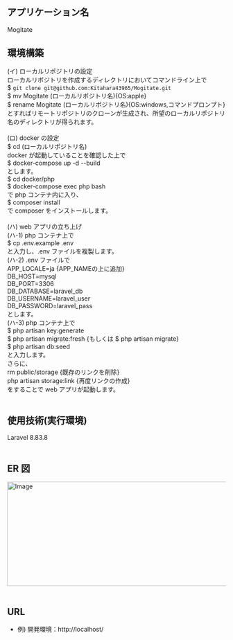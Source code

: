 ## アプリケーション名

Mogitate

## 環境構築

(イ) ローカルリポジトリの設定<br>
ローカルリポジトリを作成するディレクトリにおいてコマンドライン上で<br>
$ `git clone git@github.com:Kitahara43965/Mogitate.git`<br>
$ mv Mogitate (ローカルリポジトリ名){OS:apple}<br>
$ rename Mogitate (ローカルリポジトリ名){OS:windows,コマンドプロンプト}<br>
とすればリモートリポジトリのクローンが生成され、所望のローカルリポジトリ名のディレクトリが得られます。<br>
<br>
(ロ) docker の設定<br>
$ cd (ローカルリポジトリ名)<br>
docker が起動していることを確認した上で<br>
$ docker-compose up -d --build<br>
とします。<br>
$ cd docker/php<br>
$ docker-compose exec php bash<br>
で php コンテナ内に入り、<br>
$ composer install<br>
で composer をインストールします。<br>
<br>
(ハ) web アプリの立ち上げ<br>
(ハ-1) php コンテナ上で<br>
$ cp .env.example .env<br>
と入力し、.env ファイルを複製します。<br>
(ハ-2) .env ファイルで<br>
APP_LOCALE=ja {APP_NAMEの上に追加}<br>
DB_HOST=mysql<br>
DB_PORT=3306<br>
DB_DATABASE=laravel_db<br>
DB_USERNAME=laravel_user<br>
DB_PASSWORD=laravel_pass<br>
とします。<br>
(ハ-3) php コンテナ上で<br>
$ php artisan key:generate<br>
$ php artisan migrate:fresh {もしくは $ php artisan migrate}<br>
$ php artisan db:seed<br>
と入力します。<br>
さらに、<br>
rm public/storage {既存のリンクを削除}<br>
php artisan storage:link {再度リンクの作成}<br>
をすることで web アプリが起動します。<br>
<br>

## 使用技術(実行環境)<br>

Laravel 8.83.8<br>
<br>

## ER 図<br>

<img width="841" height="241" alt="Image" src="https://github.com/user-attachments/assets/6c7da902-3d2b-411e-a16f-ba5c3bb8f2ef" /><br>
<br>

## URL<br>

- 例) 開発環境：http://localhost/<br>

